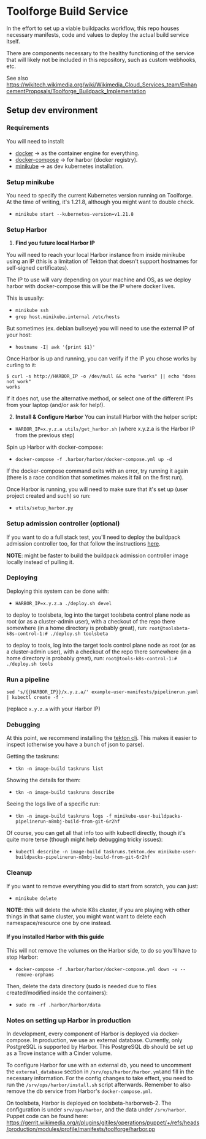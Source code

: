 # Toolforge Build Service

In the effort to set up a viable buildpacks workflow, this repo houses necessary manifests,
code and values to deploy the actual build service itself.

There are components necessary to the healthy functioning of the service that will likely
not be included in this repository, such as custom webhooks, etc.

See also https://wikitech.wikimedia.org/wiki/Wikimedia_Cloud_Services_team/EnhancementProposals/Toolforge_Buildpack_Implementation

## Setup dev environment

### Requirements

You will need to install:

- [docker](https://www.docker.com/) -> as the container engine for everything.
- [docker-compose](https://docs.docker.com/compose/) -> for harbor (docker registry).
- [minikube](https://minikube.sigs.k8s.io/docs/) -> as dev kubernetes installation.

### Setup minikube

You need to specify the current Kubernetes version running on Toolforge.
At the time of writing, it's 1.21.8, although you might want to double check.

- `minikube start --kubernetes-version=v1.21.8`

### Setup Harbor

1. **Find you future local Harbor IP**

You will need to reach your local Harbor instance from inside minikube using an
IP (this is a limitation of Tekton that doesn't support hostnames for
self-signed certificates).

The IP to use will vary depending on your machine and OS, as we deploy harbor
with docker-compose this will be the IP where docker lives.

This is usually:

- `minikube ssh`
- `grep host.minikube.internal /etc/hosts`

But sometimes (ex. debian bullseye) you will need to use the external IP of your host:

- `hostname -I| awk '{print $1}'`

Once Harbor is up and running, you can verify if the IP you chose works by curling to it:

```
$ curl -s http://HARBOR_IP -o /dev/null && echo "works" || echo "does not work"
works
```

If it does not, use the alternative method, or select one of the different IPs
from your laptop (and/or ask for help!).

2. **Install & Configure Harbor**
   You can install Harbor with the helper script:

- `HARBOR_IP=x.y.z.a utils/get_harbor.sh` (where x.y.z.a is the Harbor IP from the previous step)

Spin up Harbor with docker-compose:

- `docker-compose -f .harbor/harbor/docker-compose.yml up -d`

If the docker-compose command exits with an error, try running it again
(there is a race condition that sometimes makes it fail on the first run).

Once Harbor is running, you will need to make sure that it's set up
(user project created and such) so run:

- `utils/setup_harbor.py`

### Setup admission controller (optional)

If you want to do a full stack test, you'll need to deploy the buildpack
admission controller too, for that follow the instructions
[here](https://github.com/toolforge/buildpack-admission-controller).

**NOTE**: might be faster to build the buildpack admission controller image locally instead of pulling it.

### Deploying

Deploying this system can be done with:

- `HARBOR_IP=x.y.z.a ./deploy.sh devel`

to deploy to toolsbeta, log into the target toolsbeta control plane node as root (or as a cluster-admin user),
with a checkout of the repo there somewhere (in a home directory is probably great), run:
`root@toolsbeta-k8s-control-1:# ./deploy.sh toolsbeta`

to deploy to tools, log into the target tools control plane node as root (or as a cluster-admin user),
with a checkout of the repo there somewhere (in a home directory is probably great), run:
`root@tools-k8s-control-1:# ./deploy.sh tools`

### Run a pipeline

`sed 's/{{HARBOR_IP}}/x.y.z.a/' example-user-manifests/pipelinerun.yaml | kubectl create -f -`

(replace `x.y.z.a` with your Harbor IP)

### Debugging

At this point, we recommend installing the [tekton cli](https://tekton.dev/docs/cli/).
This makes it easier to inspect (otherwise you have a bunch of json to parse).

Getting the taskruns:

- `tkn -n image-build taskruns list`

Showing the details for them:

- `tkn -n image-build taskruns describe`

Seeing the logs live of a specific run:

- `tkn -n image-build taskruns logs -f minikube-user-buildpacks-pipelinerun-n8mbj-build-from-git-6r2hf`

Of course, you can get all that info too with kubectl directly,
though it's quite more terse (though might help debugging tricky issues):

- `kubectl describe -n image-build taskruns.tekton.dev minikube-user-buildpacks-pipelinerun-n8mbj-build-from-git-6r2hf`

### Cleanup

If you want to remove everything you did to start from scratch, you can just:

- `minikube delete`

**NOTE**: this will delete the whole K8s cluster, if you are playing with other things in that
same cluster, you might want want to delete each namespace/resource one by one instead.

#### If you installed Harbor with this guide

This will not remove the volumes on the Harbor side, to do so you'll have to stop Harbor:

- `docker-compose -f .harbor/harbor/docker-compose.yml down -v --remove-orphans`

Then, delete the data directory (sudo is needed due to files created/modified inside the containers):

- `sudo rm -rf .harbor/harbor/data`

### Notes on setting up Harbor in production

In development, every component of Harbor is deployed via docker-compose. In production, we use an external database.
Currently, only PostgreSQL is supported by Harbor. This PostgreSQL db should be set up as a Trove instance with a Cinder volume.

To configure Harbor for use with an external db, you need to uncomment the
`external_database` section in `/srv/ops/harbor/harbor.yml`and fill in the
necessary information. For the config changes to take effect, you need to run the
`/srv/ops/harbor/install.sh` script afterwards.
Remember to also remove the db service from Harbor's `docker-compose.yml`.

On toolsbeta, Harbor is deployed on toolsbeta-harborweb-2. The configuration is under `srv/ops/harbor`, and the data under `/srv/harbor`. Puppet code can be found here: https://gerrit.wikimedia.org/r/plugins/gitiles/operations/puppet/+/refs/heads/production/modules/profile/manifests/toolforge/harbor.pp
